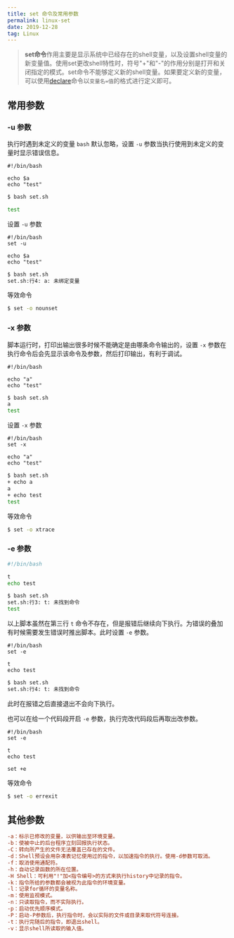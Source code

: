 ```yaml
---
title: set 命令及常用参数
permalink: linux-set
date: 2019-12-28
tag: Linux
---
```


> **set命令**作用主要是显示系统中已经存在的shell变量，以及设置shell变量的新变量值。使用set更改shell特性时，符号"+"和"-"的作用分别是打开和关闭指定的模式。set命令不能够定义新的shell变量。如果要定义新的变量，可以使用[declare](http://man.linuxde.net/declare)命令以`变量名=值`的格式进行定义即可。

<!--more-->

## 常用参数

### -u 参数

执行时遇到未定义的变量 `bash` 默认忽略，设置 `-u` 参数当执行使用到未定义的变量时显示错误信息。

```shell
#!/bin/bash

echo $a
echo "test"
```

```bash
$ bash set.sh

test
```

设置 `-u` 参数

```shell
#!/bin/bash
set -u

echo $a
echo "test"
```

```bash
$ bash set.sh
set.sh:行4: a: 未绑定变量
```

等效命令

```bash
$ set -o nounset
```

### -x 参数

脚本运行时，打印出输出很多时候不能确定是由哪条命令输出的，设置 `-x` 参数在执行命令后会先显示该命令及参数，然后打印输出，有利于调试。

```shell
#!/bin/bash

echo "a"
echo "test"
```

```bash
$ bash set.sh
a
test
```

设置 `-x` 参数

```shell
#!/bin/bash
set -x

echo "a"
echo "test"
```

```bash
$ bash set.sh
+ echo a
a
+ echo test
test
```

等效命令

```bash
$ set -o xtrace
```

### -e 参数

```bash
#!/bin/bash

t
echo test
```

```bash
$ bash set.sh
set.sh:行3: t: 未找到命令
test
```

以上脚本虽然在第三行 `t` 命令不存在，但是报错后继续向下执行。为错误的叠加有时候需要发生错误时推出脚本。此时设置 `-e` 参数。

```shell
#!/bin/bash
set -e

t
echo test
```

```bash
$ bash set.sh
set.sh:行4: t: 未找到命令
```

此时在报错之后直接退出不会向下执行。

也可以在给一个代码段开启 `-e` 参数，执行完改代码段后再取出改参数。

```shell
#!/bin/bash
set -e

t
echo test

set +e
```

等效命令

```bash
$ set -o errexit
```

## 其他参数

```ini
-a：标示已修改的变量，以供输出至环境变量。
-b：使被中止的后台程序立刻回报执行状态。
-C：转向所产生的文件无法覆盖已存在的文件。
-d：Shell预设会用杂凑表记忆使用过的指令，以加速指令的执行。使用-d参数可取消。
-f：取消使用通配符。
-h：自动记录函数的所在位置。
-H Shell：可利用"!"加<指令编号>的方式来执行history中记录的指令。
-k：指令所给的参数都会被视为此指令的环境变量。
-l：记录for循环的变量名称。
-m：使用监视模式。
-n：只读取指令，而不实际执行。
-p：启动优先顺序模式。
-P：启动-P参数后，执行指令时，会以实际的文件或目录来取代符号连接。
-t：执行完随后的指令，即退出shell。
-v：显示shell所读取的输入值。
```